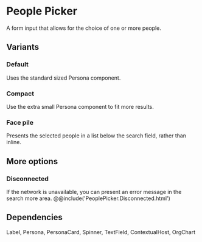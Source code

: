 # People Picker
A form input that allows for the choice of one or more people.

## Variants

### Default
Uses the standard sized Persona component.
<!---
{{> PeoplePicker props=PeoplePickerExampleProps.default}}
--->

### Compact
Use the extra small Persona component to fit more results.
<!---
{{> PeoplePicker props=PeoplePickerExampleProps.compact}}
--->

### Face pile
Presents the selected people in a list below the search field, rather than inline.
<!---
{{> PeoplePicker props=PeoplePickerExampleProps.facePile}}
--->

## More options

### Disconnected
If the network is unavailable, you can present an error message in the search more area.
@@include('PeoplePicker.Disconnected.html')

## Dependencies
Label, Persona, PersonaCard, Spinner, TextField, ContextualHost, OrgChart

<!---
{{> PeoplePickerExampleJS}}
--->
